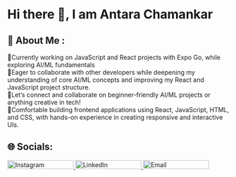 # Hi there 👋, I am Antara Chamankar
## 💫 About Me :
🔭Currently working on JavaScript and React projects with Expo Go, while exploring AI/ML fundamentals<br>
👯Eager to collaborate with other developers while deepening my understanding of core AI/ML concepts and improving my React and JavaScript project structure.<br>
🤝Let’s connect and collaborate on beginner-friendly AI/ML projects or anything creative in tech!<br>
🌱Comfortable building frontend applications using React, JavaScript, HTML, and CSS, with hands-on experience in creating responsive and interactive UIs.


## 🌐 Socials:
<a href="https://instagram.com/antaraaa_36" target="_blank">
  <img src="https://img.shields.io/badge/Instagram-%23E4405F.svg?logo=Instagram&logoColor=white" alt="Instagram" width="150" height="20" />
</a>
<a href="https://www.linkedin.com/in/AntaraChamankar" target="_blank">
  <img src="https://img.shields.io/badge/LinkedIn-%230077B5.svg?style=for-the-badge&logo=LinkedIn&logoColor=white" alt="LinkedIn" width="150" height="20" />
</a>

<a href="mailto:antarachamankar@gmail.com" target="_blank">
  <img src="https://img.shields.io/badge/Email-%23D14836.svg?style=for-the-badge&logo=Gmail&logoColor=white" alt="Email" width="150" height="20"  />
</a>

<!-- Proudly created with GPRM ( https://gprm.itsvg.in ) -->
<!-- Proudly created with GPRM ( https://gprm.itsvg.in ) -->

<!-- Proudly created with GPRM ( https://gprm.itsvg.in ) -->
<!--
**antara36/antara36** is a ✨ _special_ ✨ repository because its `README.md` (this file) appears on your GitHub profile.

Here are some ideas to get you started:

- 🔭 I’m currently working on ...
- 🌱 I’m currently learning ...
- 👯 I’m looking to collaborate on ...
- 🤔 I’m looking for help with ...
- 💬 Ask me about ...
- 📫 How to reach me: ...
- 😄 Pronouns: ...
- ⚡ Fun fact: ...
-->
